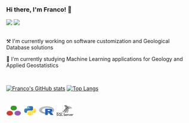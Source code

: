 ### Hi there, I'm Franco! 👋

<div>
  <a href="https://www.linkedin.com/in/fnaghetini/?originalSubdomain=br" target="_blank"><img src="https://img.shields.io/badge/-LinkedIn-%230077B5?style=for-the-badge&logo=linkedin&logoColor=white" target="_blank"></a>
  <a href = "mailto:franconaghetini@gmail.com"><img src="https://img.shields.io/badge/-Gmail-%23333?style=for-the-badge&logo=gmail&logoColor=white" target="_blank"></a>
</div>

<div>
  <br><p>⚒️ I'm currently working on software customization and Geological Database solutions</p>
  
  <p>📔 I'm currently studying Machine Learning applications for Geology and Applied Geostatistics</p>
</div><br>

[![Franco's GitHub stats](https://github-readme-stats.vercel.app/api?username=fnaghetini&show_icons=true&include_all_commits=true&count_private=true&theme=transparent)](https://github.com/fnaghetini/github-readme-stats)
[![Top Langs](https://github-readme-stats.vercel.app/api/top-langs/?username=fnaghetini&hide=jupyter%20notebook)](https://github.com/fnaghetini/github-readme-stats)

<div style="display: inline_block"><br>
  <img align="center" alt="Julia" height="30" width="40" src="https://github.com/devicons/devicon/blob/master/icons/julia/julia-original.svg">
  <img align="center" alt="Python" height="30" width="40" src="https://github.com/devicons/devicon/blob/master/icons/python/python-original.svg">
  <img align="center" alt="R" height="30" width="40" src="https://github.com/devicons/devicon/blob/master/icons/r/r-original.svg">
  <img align="center" alt="SQLServer" height="40" width="50" src="https://github.com/devicons/devicon/blob/master/icons/microsoftsqlserver/microsoftsqlserver-plain-wordmark.svg">
</div>
